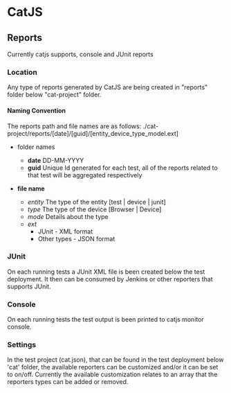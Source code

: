 CatJS
==============

## Reports
Currently catjs supports, console and JUnit reports

### Location
  Any type of reports generated by CatJS are being created in "reports" folder below "cat-project" folder.  
     
#### Naming Convention
  The reports path and file names are as follows:
  ./cat-project/reports/[date]/[guid]/[entity_device_type_model.ext]
  
  * folder names
    + **date** DD-MM-YYYY
    + **guid** Unique Id generated for each test, all of the reports related to that test will be aggregated respectively
    
  * **file name** 
    + *entity* The type of the entity [test | device | junit]
    + *type* The type of the device [Browser | Device]
    + *mode* Details about the type
    + *ext* 
        + JUnit - XML format
        + Other types - JSON format

### JUnit
On each running tests a JUnit XML file is been created below the test deployment. It then can be consumed by Jenkins or other reporters that supports JUnit.
 
### Console
On each running tests the test output is been printed to catjs monitor console.

### Settings
In the test project (cat.json), that can be found in the test deployment below 'cat' folder, the available reporters can be customized and/or it can be set to on/off.
  Currently the available customization relates to an array that the reporters types can be added or removed.



